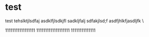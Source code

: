 # test

test
tehslktjlsdfaj
asdklfjlsdkjfl
sadkljfalj
sdfakjlsd;f
asdfjhlkfjasdljfk
\

11111111111111111
1111111111111111111
11111111111111
